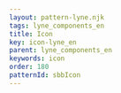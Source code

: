 ```yaml
---
layout: pattern-lyne.njk
tags: lyne_components_en
title: Icon
key: icon-lyne_en
parent: lyne_components_en
keywords: icon
order: 180
patternId: sbbIcon
---
```

